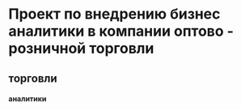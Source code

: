 # Проект по внедрению бизнес аналитики в компании оптово - розничной торговли
## торговли
#### аналитики
